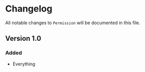 # Changelog

All notable changes to `Permission` will be documented in this file.

## Version 1.0

### Added
- Everything
